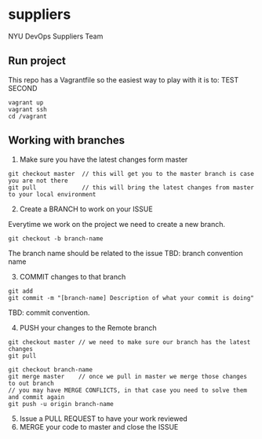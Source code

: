 # suppliers
NYU DevOps Suppliers Team

## Run project

This repo has a Vagrantfile so the easiest way to play with it is to:
TEST SECOND

```
vagrant up
vagrant ssh
cd /vagrant
```

## Working with branches

1. Make sure you have the latest changes form master

```
git checkout master  // this will get you to the master branch is case you are not there
git pull             // this will bring the latest changes from master to your local environment
```

2. Create a BRANCH to work on your ISSUE

Everytime we work on the project we need to create a new branch.

```
git checkout -b branch-name
```

The branch name should be related to the issue
TBD: branch convention name

3. COMMIT changes to that branch

```
git add
git commit -m "[branch-name] Description of what your commit is doing"
```
TBD: commit convention.

4. PUSH your changes to the Remote branch

```
git checkout master // we need to make sure our branch has the latest changes
git pull

git checkout branch-name
git merge master    // once we pull in master we merge those changes to out branch
// you may have MERGE CONFLICTS, in that case you need to solve them and commit again
git push -u origin branch-name
```

5. Issue a PULL REQUEST to have your work reviewed
6. MERGE your code to master and close the ISSUE

